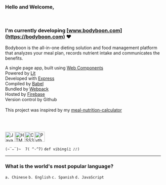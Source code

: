 ### Hello and Welcome,
<br/>

### I'm currently developing [www.bodyboon.com](https://bodyboon.com) ♥

Bodyboon is the all-in-one dieting solution and food management platform that analyzes your meal plan, records nutrient intake and communicates the benefits.<br/>

A single page app, built using [Web Components](https://developer.mozilla.org/en-US/docs/Web/API/Web_components)<br/>
Powered by [Lit](https://lit.dev/)<br/>
Developed with [Express](https://expressjs.com/)<br/>
Compiled by [Babel](https://babeljs.io/)<br/>
Bundled by [Webpack](https://webpack.js.org/)<br/>
Hosted by [Firebase](https://firebase.google.com/)<br/>
Version control by Github<br/>
<br/>
This project was inspired by my [meal-nutrition-calculator](https://github.com/boshimoto/meal-nutrition-calculator)<br/>

<br/><br/>

<img src="../../../boshimoto.github.io/blob/main/img/hero/javascript.svg" width="32" height="32" alt="JavaScript Icon"><img src="../../../boshimoto.github.io/blob/main/img/hero/html5.svg" width="32" height="32" alt="HTML5 Icon"><img src="../../../boshimoto.github.io/blob/main/img/hero/css3.svg" width="32" height="32" alt="CSS3 Icon"><img src="../../../boshimoto.github.io/blob/main/img/hero/python.svg" width="32" height="32" alt="Python Icon">

```(~‾⌣‾)~  7( ^-^7)```
```def vibing(♫ ♪♪)```

<hr/>

### What is the world's most popular language?
```a. Chinese```
```b. English```
```c. Spanish```
```d. JavaScript```
